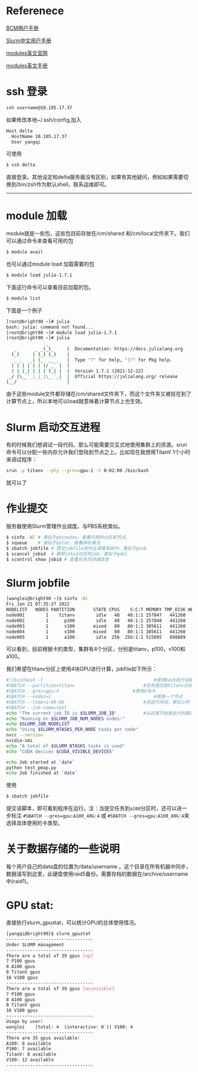 # Referenece
[BCM用户手册](https://code.itp.ac.cn/qiyang/install_torque/-/blob/master/user-manual.pdf)

[Slurm中文用户手册](https://docs.slurm.cn/users/)

[modules英文官网](http://modules.sourceforge.net/)

[modules英文手册](https://modules.readthedocs.io/en/latest/)

# ssh 登录
```bash
ssh username@10.105.17.37
```
如果修改本地~/.ssh/config,加入
```bash
Host delta
  HostName 10.105.17.37
  User yangqi
```
可使用
```bash
$ ssh delta
```
直接登录。其他设定和delta服务器没有区别，如果有其他疑问，例如如果需要切换到/bin/zsh作为默认shell，联系运维即可。

---

# module 加载
module就是一些包，这些包目前存放在/cm/shared 和/cm/local文件夹下。我们可以通过命令来查看可用的包
```bash
$ module avail
```
也可以通过module load 加载需要的包
```bash
$ module load julia-1.7.1
```
下面这行命令可以查看目前加载的包。
```bash
$ module list
```
下面是一个例子

```bash
[root@bright90 ~]# julia
bash: julia: command not found...
[root@bright90 ~]# module load julia-1.7.1
[root@bright90 ~]# julia
               _
   _       _ _(_)_     |  Documentation: https://docs.julialang.org
  (_)     | (_) (_)    |
   _ _   _| |_  __ _   |  Type "?" for help, "]?" for Pkg help.
  | | | | | | |/ _` |  |
  | | |_| | | | (_| |  |  Version 1.7.1 (2021-12-22)
 _/ |\__'_|_|_|\__'_|  |  Official https://julialang.org/ release
|__/                   |

```
由于这些module文件都存储在/cm/shared文件夹下，而这个文件夹又被挂在到了计算节点上，所以本地可以load就意味着计算节点上也生效。

# Slurm 启动交互进程
有的时候我们想调试一段代码，那么可能需要交互式地使用集群上的资源。srun命令可以分配一些内存允许我们登陆到节点之上。比如现在我想用TitanV 1个小时来调试程序：
```bash
srun -p titanv --pty --gres=gpu:1 -t 0-02:00 /bin/bash
```
就可以了


# 作业提交
服务器使用Slurm管理作业调度。与PBS系统类似。
```bash
$ sinfo -Nl # 类似于pbsnodes。查看可用的分区和节点。
$ squeue    # 类似于qstat。查看排队情况
$ sbatch jobfile # 提交jobfile到作业调度系统中，类似于qsub
$ scancel jobid  # 删除jobid对应的job，类似于qdel
$ scontrol show jobid # 查看任务的详细信息 
```

# Slurm jobfile
```bash
[wanglei@bright90 ~]$ sinfo -Nl
Fri Jan 21 07:35:27 2022
NODELIST   NODES PARTITION       STATE CPUS    S:C:T MEMORY TMP_DISK WEIGHT AVAIL_FE REASON              
node001        1    titanv        idle   48   48:1:1 257847   441260      1   (null) none                
node002        1      p100        idle   48   48:1:1 257848   441260      1   (null) none                
node003        1      v100       mixed   80   80:1:1 385611   441260      1   (null) none                
node004        1      v100       mixed   80   80:1:1 385611   441260      1   (null) none                
node005        1      a100        idle  256  256:1:1 515895   898889      1   (null) none  
```
可以看到，目前根据卡的类型，集群有4个分区，分别是titanv，p100，v100和a100。

我们希望在titanv分区上使用4块GPU进行计算，jobfile如下所示：
```bash
#!/bin/bash -l									       	#使用bash执行该脚本
#SBATCH --partition=titanv							#任务提交到titanv分区
#SBATCH --gres=gpu:4		  		        	#使用4块卡
#SBATCH --nodes=1								      	#使用一个节点
#SBATCH --time=1:00:00							  	#总运行时间，单位小时
#SBATCH --job-name=test						  	
echo "The current job ID is $SLURM_JOB_ID"			#从这里开始是执行的脚本
echo "Running on $SLURM_JOB_NUM_NODES nodes:"
echo $SLURM_JOB_NODELIST
echo "Using $SLURM_NTASKS_PER_NODE tasks per node"
nvcc --version
nvidia-smi
echo "A total of $SLURM_NTASKS tasks is used"
echo "CUDA devices $CUDA_VISIBLE_DEVICES"

echo Job started at `date`
python test_pmap.py
echo Job finished at `date`
```
使用
```bash
$ sbatch jobfile
```
提交该脚本，即可看到程序在运行。注：当提交任务到`a100`分区时，还可以进一步标注 `#SBATCH --gres=gpu:A100_40G:4` 或 `#SBATCH --gres=gpu:A100_80G:4`来选择具体使用的卡类型。 


# 关于数据存储的一些说明
每个用户自己的data盘的位置为/data/username 。这个目录在所有机器中同步，数据请写到这里，此硬盘使用raid5备份。需要存档的数据在/archive/username中(raid1)。

# GPU stat:
直接执行slurm_gpustat，可以统计GPU的总体使用情况。
```bash
[yangqi@bright90]$ slurm_gpustat
---------------------------------
Under SLURM management
---------------------------------
There are a total of 39 gpus [up]
7 P100 gpus
8 A100 gpus
8 TitanV gpus
16 V100 gpus
---------------------------------
There are a total of 39 gpus [accessible]
7 P100 gpus
8 A100 gpus
8 TitanV gpus
16 V100 gpus
---------------------------------
Usage by user:
wanglei    [total: 4  (interactive: 0 )] V100: 4
---------------------------------
There are 35 gpus available:
A100: 8 available
P100: 7 available
TitanV: 8 available
V100: 12 available
---------------------------------
```
